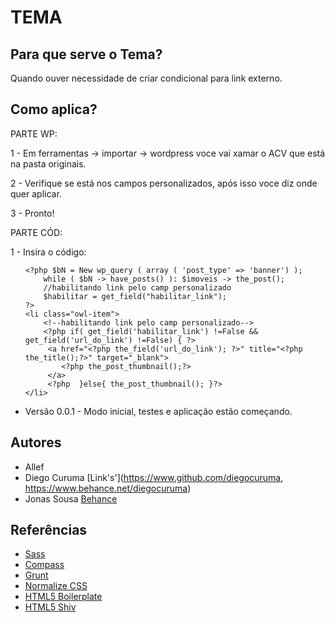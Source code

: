 # TEMA

## Para que serve o Tema?

Quando ouver necessidade de criar condicional para link externo.

## Como aplica?

PARTE WP:

1 - Em ferramentas -> importar -> wordpress voce vai xamar o ACV que está na pasta originais.

2 - Verifique se está nos campos personalizados, após isso voce diz onde quer aplicar.

3 - Pronto!

PARTE CÓD:

1 - Insira o código: 
<ul id="owl-demo" class="owl-carousel">

    <?php $bN = New wp_query ( array ( 'post_type' => 'banner') );
        while ( $bN -> have_posts() ): $imoveis -> the_post();
        //habilitando link pelo camp personalizado
        $habilitar = get_field("habilitar_link");
    ?>
    <li class="owl-item">
        <!--habilitando link pelo camp personalizado-->
        <?php if( get_field('habilitar_link') !=False && get_field('url_do_link') !=False) { ?>        
         <a href="<?php the_field('url_do_link'); ?>" title="<?php the_title();?>" target="_blank">
            <?php the_post_thumbnail();?>                          
         </a>             
         <?php  }else{ the_post_thumbnail(); }?> 
    </li>                
   <?php endwhile; ?>
</ul>


* Versão 0.0.1 - Modo inicial, testes e aplicação estão começando.


## Autores

* Allef
* Diego Curuma [Link's'](https://www.github.com/diegocuruma, https://www.behance.net/diegocuruma)
* Jonas Sousa [Behance](https://www.behance.net/onasousa)

## Referências 

* [Sass](http://sass-lang.com/)
* [Compass](http://compass-style.org/)
* [Grunt](http://gruntjs.com/)
* [Normalize CSS](http://necolas.github.io/normalize.css/)
* [HTML5 Boilerplate](http://html5boilerplate.com/)
* [HTML5 Shiv](https://github.com/aFarkas/html5shiv)
